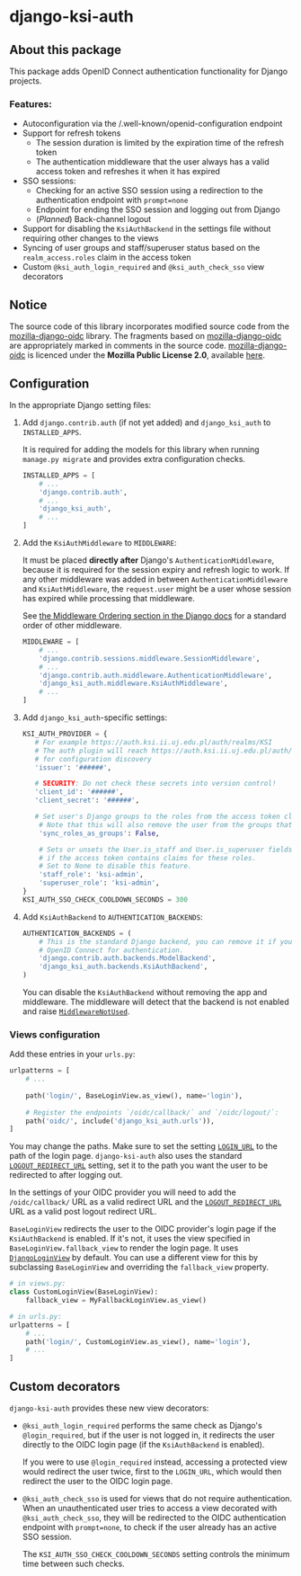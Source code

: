 # django-ksi-auth

## About this package
This package adds OpenID Connect authentication functionality for Django projects.

### Features:
- Autoconfiguration via the /.well-known/openid-configuration endpoint
- Support for refresh tokens
    - The session duration is limited by the expiration time of the refresh token
    - The authentication middleware that the user always has a valid access token and refreshes it when it has expired
- SSO sessions:
  - Checking for an active SSO session using a redirection to the authentication endpoint with `prompt=none`
  - Endpoint for ending the SSO session and logging out from Django
  - (*Planned*) Back-channel logout
- Support for disabling the `KsiAuthBackend` in the settings file without requiring other changes to the views
- Syncing of user groups and staff/superuser status based on the `realm_access.roles` claim in the access token
- Custom `@ksi_auth_login_required` and `@ksi_auth_check_sso` view decorators

## Notice
The source code of this library incorporates modified source code from the [mozilla-django-oidc] library.
The fragments based on [mozilla-django-oidc] are appropriately marked in comments in the source code.
[mozilla-django-oidc] is licenced under the **Mozilla Public License 2.0**, available 
[here](https://github.com/mozilla/mozilla-django-oidc/blob/main/LICENSE).

[mozilla-django-oidc]: https://github.com/mozilla/mozilla-django-oidc

## Configuration
In the appropriate Django setting files:

1. Add `django.contrib.auth` (if not yet added) and `django_ksi_auth` to `INSTALLED_APPS`.

    It is required for adding the models for this library when running `manage.py migrate`
    and provides extra configuration checks.
    ```python
    INSTALLED_APPS = [
        # ...
        'django.contrib.auth',
        # ...
        'django_ksi_auth',
        # ...
    ]
    ```

2. Add the `KsiAuthMiddleware` to `MIDDLEWARE`:

    It must be placed __directly after__ Django's `AuthenticationMiddleware`, 
    because it is required for the session expiry and refresh logic to work.
    If any other middleware was added in between `AuthenticationMiddleware` and `KsiAuthMiddleware`,
    the `request.user` might be a user whose session has expired while processing that middleware.

    See [the Middleware Ordering section in the Django docs](https://docs.djangoproject.com/en/5.2/ref/middleware/#middleware-ordering)
    for a standard order of other middleware.
    ```python
    MIDDLEWARE = [
        # ...
        'django.contrib.sessions.middleware.SessionMiddleware',
        # ...
        'django.contrib.auth.middleware.AuthenticationMiddleware',
        'django_ksi_auth.middleware.KsiAuthMiddleware',
        # ...
    ]
    ```

3. Add `django_ksi_auth`-specific settings:

    ```python
    KSI_AUTH_PROVIDER = {
       # For example https://auth.ksi.ii.uj.edu.pl/auth/realms/KSI
       # The auth plugin will reach https://auth.ksi.ii.uj.edu.pl/auth/realms/KSI/.well-known/openid-configuration
       # for configuration discovery
       'issuer': '######',

       # SECURITY: Do not check these secrets into version control!
       'client_id': '######',
       'client_secret': '######',
   
       # Set user's Django groups to the roles from the access token claims.
        # Note that this will also remove the user from the groups that are not present in the access token.
        'sync_roles_as_groups': False,

        # Sets or unsets the User.is_staff and User.is_superuser fields
        # if the access token contains claims for these roles.
        # Set to None to disable this feature.
        'staff_role': 'ksi-admin',
        'superuser_role': 'ksi-admin',
    }
    KSI_AUTH_SSO_CHECK_COOLDOWN_SECONDS = 300
    ```

4. Add `KsiAuthBackend` to `AUTHENTICATION_BACKENDS`:
    
    ```python
    AUTHENTICATION_BACKENDS = (
        # This is the standard Django backend, you can remove it if you only use
        # OpenID Connect for authentication.
        'django.contrib.auth.backends.ModelBackend',
        'django_ksi_auth.backends.KsiAuthBackend',
    )
    ```
   
    You can disable the `KsiAuthBackend` without removing the app and middleware.
    The middleware will detect that the backend is not enabled and raise [`MiddlewareNotUsed`].

### Views configuration
Add these entries in your `urls.py`:
```python
urlpatterns = [
    # ...
    
    path('login/', BaseLoginView.as_view(), name='login'),
    
    # Register the endpoints `/oidc/callback/` and `/oidc/logout/`:
    path('oidc/', include('django_ksi_auth.urls')),
]
```
You may change the paths. Make sure to set the setting [`LOGIN_URL`] to the path of the login page.
`django-ksi-auth` also uses the standard [`LOGOUT_REDIRECT_URL`] setting, set it to the path
you want the user to be redirected to after logging out.

In the settings of your OIDC provider you will need to add the `/oidc/callback/` URL as a valid redirect URL
and the [`LOGOUT_REDIRECT_URL`] URL as a valid post logout redirect URL.

`BaseLoginView` redirects the user to the OIDC provider's login page if the `KsiAuthBackend` is enabled.
If it's not, it uses the view specified in `BaseLoginView.fallback_view` to render the login page.
It uses [`DjangoLoginView`] by default. You can use a different view for this by subclassing `BaseLoginView`
and overriding the `fallback_view` property.

```python
# in views.py:
class CustomLoginView(BaseLoginView):
    fallback_view = MyFallbackLoginView.as_view()

# in urls.py:
urlpatterns = [
    # ...
    path('login/', CustomLoginView.as_view(), name='login'),
    # ...
]
```

## Custom decorators
`django-ksi-auth` provides these new view decorators:

- `@ksi_auth_login_required` performs the same check as Django's `@login_required`,
    but if the user is not logged in, it redirects the user directly to the OIDC login page
    (if the `KsiAuthBackend` is enabled).
    
    If you were to use `@login_required` instead, accessing a protected view would redirect the user twice,
    first to the `LOGIN_URL`, which would then redirect the user to the OIDC login page.

- `@ksi_auth_check_sso` is used for views that do not require authentication.
    When an unauthenticated user tries to access a view decorated with `@ksi_auth_check_sso`,
    they will be redirected to the OIDC authentication endpoint with `prompt=none`,
    to check if the user already has an active SSO session.

    The `KSI_AUTH_SSO_CHECK_COOLDOWN_SECONDS` setting controls the minimum time between such checks.

[`LOGIN_URL`]: https://docs.djangoproject.com/en/5.2/ref/settings/#login-url
[`LOGOUT_REDIRECT_URL`]: https://docs.djangoproject.com/en/5.2/ref/settings/#logout-redirect-url
[`MiddlewareNotUsed`]: https://docs.djangoproject.com/en/5.2/topics/http/middleware/#marking-middleware-as-unused.
[`DjangoLoginView`]: https://docs.djangoproject.com/en/5.2/topics/auth/default/#django.contrib.auth.views.LoginView
